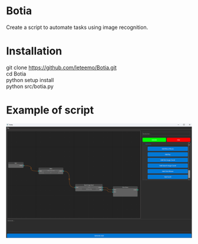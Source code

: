 # Botia

Create a script to automate tasks using image recognition.

# Installation

git clone https://github.com/leteemo/Botia.git \
cd Botia \
python setup install \
python src/botia.py

# Example of script

![Texte alternatif de l'image](src/img/example.png)
